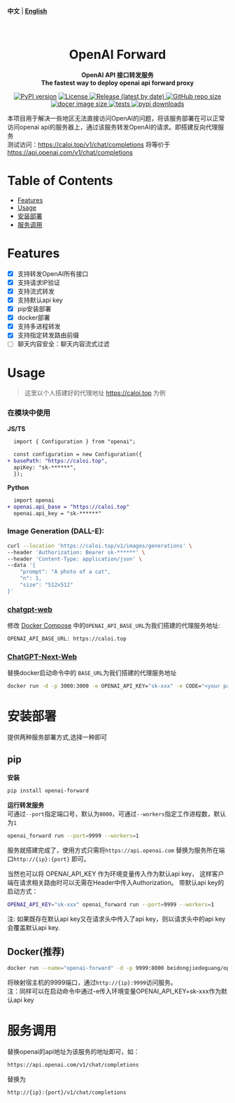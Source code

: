 **中文** | [**English**](./README.md)

<h1 align="center">
    <br>
    OpenAI Forward
    <br>
</h1>
<p align="center">
    <b> OpenAI API 接口转发服务 <br/>
    The fastest way to deploy openai api forward proxy </b>
</p>

[//]: # (    <a href="https://github.com/beidongjiedeguang">)
[//]: # (        <img alt="name" src="https://img.shields.io/badge/author-@kunyuan-orange.svg?style=flat-square&logo=appveyor">)
[//]: # (    </a>)
[//]: # (    <a href="https://github.com/beidongjiedeguang/openai-forward/stargazers">)
[//]: # (        <img alt="starts" src=https://img.shields.io/github/stars/beidongjiedeguang/openai-forward?style=social>)
[//]: # (    </a>)
[//]: # ([![Downloads]&#40;https://static.pepy.tech/badge/openai-forward/month&#41;]&#40;https://pepy.tech/project/openai-forward&#41;)
[//]: # (    <a href="https://codecov.io/gh/beidongjiedeguang/openai-forward">)
[//]: # (        <img alt="codecov" src="https://codecov.io/gh/beidongjiedeguang/openai-forward/branch/dev/graph/badge.svg">)
[//]: # (    </a>)

<p align="center">
    <a href="https://pypi.org/project/openai-forward/"><img src="https://img.shields.io/pypi/v/openai-forward?color=brightgreen" alt="PyPI version" ></a>
    <a href="https://github.com/beidongjiedeguang/openai-forward/blob/main/LICENSE">
        <img alt="License" src="https://img.shields.io/github/license/beidongjiedeguang/openai-forward.svg?color=blue&style=flat-square">
    </a>
    <a href="https://github.com/beidongjiedeguang/openai-forward/releases">
        <img alt="Release (latest by date)" src="https://img.shields.io/github/v/release/beidongjiedeguang/openai-forward">
    </a>
    <a href="https://github.com/beidongjiedeguang/openai-forward">
        <img alt="GitHub repo size" src="https://img.shields.io/github/repo-size/beidongjiedeguang/openai-forward">
    </a>
    <a href="https://hub.docker.com/r/beidongjiedeguang/openai-forward">
        <img alt="docer image size" src="https://img.shields.io/docker/image-size/beidongjiedeguang/openai-forward?style=flat&label=docker image">
    </a>
    <a href="https://github.com/beidongjiedeguang/openai-forward/actions/workflows/run_tests.yaml">
        <img alt="tests" src="https://img.shields.io/github/actions/workflow/status/beidongjiedeguang/openai-forward/run_tests.yml?label=tests">
    </a>
    <a href="https://pypi.org/project/openai_forward/">
        <img alt="pypi downloads" src="https://img.shields.io/pypi/dm/openai_forward">
    </a>

</p>



本项目用于解决一些地区无法直接访问OpenAI的问题，将该服务部署在可以正常访问openai api的服务器上，通过该服务转发OpenAI的请求。即搭建反向代理服务  
测试访问：https://caloi.top/v1/chat/completions 将等价于 https://api.openai.com/v1/chat/completions

# Table of Contents

- [Features](#Features)
- [Usage](#Usage)
- [安装部署](#安装部署)
- [服务调用](#服务调用)


# Features
- [x] 支持转发OpenAI所有接口
- [x] 支持请求IP验证
- [x] 支持流式转发
- [x] 支持默认api key
- [x] pip安装部署
- [x] docker部署
- [x] 支持多进程转发
- [x] 支持指定转发路由前缀
- [ ] 聊天内容安全：聊天内容流式过滤

# Usage
> 这里以个人搭建好的代理地址 https://caloi.top 为例

### 在模块中使用

**JS/TS**
```diff
  import { Configuration } from "openai";
  
  const configuration = new Configuration({
+ basePath: "https://caloi.top",
  apiKey: "sk-******",
  });
```
**Python**
```diff
  import openai
+ openai.api_base = "https://caloi.top"
  openai.api_key = "sk-******"
```

### Image Generation (DALL-E):
```bash
curl --location 'https://caloi.top/v1/images/generations' \
--header 'Authorization: Bearer sk-******' \
--header 'Content-Type: application/json' \
--data '{
    "prompt": "A photo of a cat",
    "n": 1,
    "size": "512x512"
}'
```

### [chatgpt-web](https://github.com/Chanzhaoyu/chatgpt-web)
修改 [Docker Compose](https://github.com/Chanzhaoyu/chatgpt-web#docker-compose) 中的`OPENAI_API_BASE_URL`为我们搭建的代理服务地址:
```bash
OPENAI_API_BASE_URL: https://caloi.top 
```

### [ChatGPT-Next-Web](https://github.com/Yidadaa/ChatGPT-Next-Web)
替换docker启动命令中的 `BASE_URL`为我们搭建的代理服务地址
```bash
docker run -d -p 3000:3000 -e OPENAI_API_KEY="sk-xxx" -e CODE="<your password>" -e BASE_URL="caloi.top" yidadaa/chatgpt-next-web
```


# 安装部署
提供两种服务部署方式,选择一种即可

## pip
**安装**
```bash
pip install openai-forward
```
**运行转发服务**  
可通过`--port`指定端口号，默认为`8000`，可通过`--workers`指定工作进程数，默认为`1`
```bash
openai_forward run --port=9999 --workers=1
```
服务就搭建完成了，使用方式只需将`https://api.openai.com` 替换为服务所在端口`http://{ip}:{port}` 即可。  

当然也可以将 OPENAI_API_KEY 作为环境变量传入作为默认api key， 这样客户端在请求相关路由时可以无需在Header中传入Authorization。
带默认api key的启动方式：
```bash
OPENAI_API_KEY="sk-xxx" openai_forward run --port=9999 --workers=1
```
注: 如果既存在默认api key又在请求头中传入了api key，则以请求头中的api key会覆盖默认api key.


## Docker(推荐) 
```bash
docker run --name="openai-forward" -d -p 9999:8000 beidongjiedeguang/openai-forward:latest 
```
将映射宿主机的9999端口，通过`http://{ip}:9999`访问服务。  
注：同样可以在启动命令中通过-e传入环境变量OPENAI_API_KEY=sk-xxx作为默认api key

# 服务调用
替换openai的api地址为该服务的地址即可，如：
```bash
https://api.openai.com/v1/chat/completions
```
替换为
```bash
http://{ip}:{port}/v1/chat/completions
```